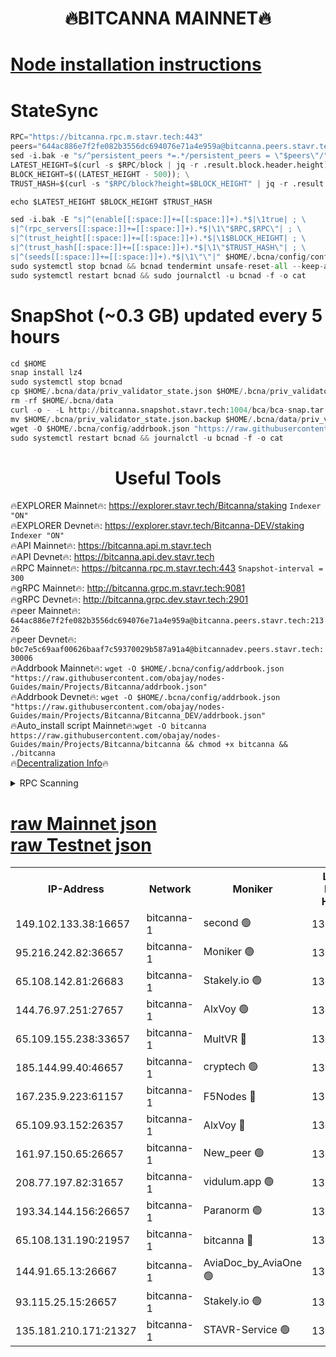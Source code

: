 <h1 align="center"> 🔥BITCANNA MAINNET🔥</h1>


[Node installation instructions](https://github.com/obajay/nodes-Guides/tree/main/Projects/Bitcanna)
=

# StateSync
```python
RPC="https://bitcanna.rpc.m.stavr.tech:443"
peers="644ac886e7f2fe082b3556dc694076e71a4e959a@bitcanna.peers.stavr.tech:21326"
sed -i.bak -e "s/^persistent_peers *=.*/persistent_peers = \"$peers\"/" $HOME/.bcna/config/config.toml
LATEST_HEIGHT=$(curl -s $RPC/block | jq -r .result.block.header.height); \
BLOCK_HEIGHT=$((LATEST_HEIGHT - 500)); \
TRUST_HASH=$(curl -s "$RPC/block?height=$BLOCK_HEIGHT" | jq -r .result.block_id.hash)

echo $LATEST_HEIGHT $BLOCK_HEIGHT $TRUST_HASH

sed -i.bak -E "s|^(enable[[:space:]]+=[[:space:]]+).*$|\1true| ; \
s|^(rpc_servers[[:space:]]+=[[:space:]]+).*$|\1\"$RPC,$RPC\"| ; \
s|^(trust_height[[:space:]]+=[[:space:]]+).*$|\1$BLOCK_HEIGHT| ; \
s|^(trust_hash[[:space:]]+=[[:space:]]+).*$|\1\"$TRUST_HASH\"| ; \
s|^(seeds[[:space:]]+=[[:space:]]+).*$|\1\"\"|" $HOME/.bcna/config/config.toml
sudo systemctl stop bcnad && bcnad tendermint unsafe-reset-all --keep-addr-book
sudo systemctl restart bcnad && sudo journalctl -u bcnad -f -o cat
```
# SnapShot (~0.3 GB) updated every 5 hours
```python
cd $HOME
snap install lz4
sudo systemctl stop bcnad
cp $HOME/.bcna/data/priv_validator_state.json $HOME/.bcna/priv_validator_state.json.backup
rm -rf $HOME/.bcna/data
curl -o - -L http://bitcanna.snapshot.stavr.tech:1004/bca/bca-snap.tar.lz4 | lz4 -c -d - | tar -x -C $HOME/.bcna --strip-components 2
mv $HOME/.bcna/priv_validator_state.json.backup $HOME/.bcna/data/priv_validator_state.json
wget -O $HOME/.bcna/config/addrbook.json "https://raw.githubusercontent.com/obajay/nodes-Guides/main/Projects/Bitcanna/addrbook.json"
sudo systemctl restart bcnad && journalctl -u bcnad -f -o cat
```

 <h1 align="center"> Useful Tools</h1>

🔥EXPLORER Mainnet🔥:    https://explorer.stavr.tech/Bitcanna/staking          `Indexer "ON"` \
🔥EXPLORER Devnet🔥:     https://explorer.stavr.tech/Bitcanna-DEV/staking     `Indexer "ON"` \
🔥API Mainnet🔥:         https://bitcanna.api.m.stavr.tech \
🔥API Devnet🔥:          https://bitcanna.api.dev.stavr.tech \
🔥RPC Mainnet🔥:         https://bitcanna.rpc.m.stavr.tech:443         `Snapshot-interval = 300` \
🔥gRPC Mainnet🔥:        http://bitcanna.grpc.m.stavr.tech:9081 \
🔥gRPC Devnet🔥:         http://bitcanna.grpc.dev.stavr.tech:2901 \
🔥peer Mainnet🔥:        `644ac886e7f2fe082b3556dc694076e71a4e959a@bitcanna.peers.stavr.tech:21326` \
🔥peer Devnet🔥:         `b0c7e5c69aaf00626baaf7c59370029b587a91a4@bitcannadev.peers.stavr.tech:30006` \
🔥Addrbook Mainnet🔥:    ```wget -O $HOME/.bcna/config/addrbook.json "https://raw.githubusercontent.com/obajay/nodes-Guides/main/Projects/Bitcanna/addrbook.json"``` \
🔥Addrbook Devnet🔥:    ```wget -O $HOME/.bcna/config/addrbook.json "https://raw.githubusercontent.com/obajay/nodes-Guides/main/Projects/Bitcanna/Bitcanna_DEV/addrbook.json"``` \
🔥Auto_install script Mainnet🔥:```wget -O bitcanna https://raw.githubusercontent.com/obajay/nodes-Guides/main/Projects/Bitcanna/bitcanna && chmod +x bitcanna && ./bitcanna``` \
🔥[Decentralization Info](https://github.com/obajay/StateSync-snapshots/tree/main/Projects/Bitcanna/Decentralization)🔥


<details>
<summary>RPC Scanning</summary>

<h2 align="center"> We scan nodes in real time every 4 hours. And we provide the final result of RPC endpoints.
We cannot influence the operation of these nodes in any way. </h2>


```python
If Voting Power is higher than 0 --> then the Node is a validator of the network and may be subject to attack and be a potential threat to the chain.
```
```python
We marked such validators with a red symbol
```

</details>

[raw Mainnet json](https://rpc-check.bcam.stavr.tech/bcam/rpc-bcam-result.json) \
[raw Testnet json](https://github.com/obajay/StateSync-snapshots/tree/main/Projects/Bitcanna/Rpc-Check-Testnet)
=



<table><tr><th>IP-Address</th><th>Network</th><th>Moniker</th><th>Latest Block Height</th><th>Earliest Block Height</th><th>Catching Up</th><th>Tx Index</th><th>Voting Power</th><th>Scan Time</th></tr><tr><td>149.102.133.38:16657</td><td>bitcanna-1</td><td>second 🟢</td><td>13010394</td><td>1</td><td>False</td><td>on</td><td>0</td><td>2024-03-14T17:59:26.387505754UTC</td></tr><tr><td>95.216.242.82:36657</td><td>bitcanna-1</td><td>Moniker 🟢</td><td>13010383</td><td>5776907</td><td>False</td><td>on</td><td>0</td><td>2024-03-14T17:58:22.703208452UTC</td></tr><tr><td>65.108.142.81:26683</td><td>bitcanna-1</td><td>Stakely.io 🟢</td><td>13010387</td><td>6152001</td><td>False</td><td>on</td><td>0</td><td>2024-03-14T17:58:45.969833556UTC</td></tr><tr><td>144.76.97.251:27657</td><td>bitcanna-1</td><td>AlxVoy 🟢</td><td>13010392</td><td>8805201</td><td>False</td><td>on</td><td>0</td><td>2024-03-14T17:59:15.832738324UTC</td></tr><tr><td>65.109.155.238:33657</td><td>bitcanna-1</td><td>MultVR 🔴</td><td>13010388</td><td>9933415</td><td>False</td><td>on</td><td>352289</td><td>2024-03-14T17:58:53.557579098UTC</td></tr><tr><td>185.144.99.40:46657</td><td>bitcanna-1</td><td>cryptech 🟢</td><td>13010382</td><td>11528001</td><td>False</td><td>on</td><td>0</td><td>2024-03-14T17:58:18.306660925UTC</td></tr><tr><td>167.235.9.223:61157</td><td>bitcanna-1</td><td>F5Nodes 🔴</td><td>13010389</td><td>12084001</td><td>False</td><td>on</td><td>570</td><td>2024-03-14T17:58:55.836192892UTC</td></tr><tr><td>65.109.93.152:26357</td><td>bitcanna-1</td><td>AlxVoy 🔴</td><td>13010394</td><td>12109301</td><td>False</td><td>on</td><td>1391929</td><td>2024-03-14T17:59:26.949687704UTC</td></tr><tr><td>161.97.150.65:26657</td><td>bitcanna-1</td><td>New_peer 🟢</td><td>13010387</td><td>12254001</td><td>False</td><td>on</td><td>0</td><td>2024-03-14T17:58:46.289529964UTC</td></tr><tr><td>208.77.197.82:31657</td><td>bitcanna-1</td><td>vidulum.app 🟢</td><td>13010387</td><td>12386934</td><td>False</td><td>on</td><td>0</td><td>2024-03-14T17:58:49.065672063UTC</td></tr><tr><td>193.34.144.156:26657</td><td>bitcanna-1</td><td>Paranorm 🟢</td><td>13010390</td><td>12697701</td><td>False</td><td>on</td><td>0</td><td>2024-03-14T17:59:02.545560675UTC</td></tr><tr><td>65.108.131.190:21957</td><td>bitcanna-1</td><td>bitcanna 🔴</td><td>13010389</td><td>12910389</td><td>False</td><td>on</td><td>419838</td><td>2024-03-14T17:59:00.255025936UTC</td></tr><tr><td>144.91.65.13:26667</td><td>bitcanna-1</td><td>AviaDoc_by_AviaOne 🟢</td><td>13010391</td><td>12998701</td><td>False</td><td>on</td><td>0</td><td>2024-03-14T17:59:11.226635324UTC</td></tr><tr><td>93.115.25.15:26657</td><td>bitcanna-1</td><td>Stakely.io 🟢</td><td>13010386</td><td>13004569</td><td>False</td><td>on</td><td>0</td><td>2024-03-14T17:58:41.581919833UTC</td></tr><tr><td>135.181.210.171:21327</td><td>bitcanna-1</td><td>STAVR-Service 🟢</td><td>13010392</td><td>13007001</td><td>False</td><td>on</td><td>0</td><td>2024-03-14T17:59:15.599107750UTC</td></tr></table>
